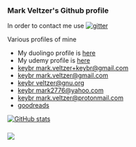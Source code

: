 ### Mark Veltzer's Github profile

In order to contact me use [![gitter](https://badges.gitter.im/Join%20Chat.svg)](https://gitter.im/veltzer/mark.veltzer)

Various profiles of mine
* My duolingo profile is [here](https://www.duolingo.com/profile/mark.veltzer)
* My udemy profile is [here](https://www.udemy.com/user/mark-veltzer)
* [keybr mark.veltzer+keybr@gmail.com](https://www.keybr.com/profile/t1z6z7j)
* [keybr mark.veltzer@gmail.com](https://www.keybr.com/profile/01l958g)
* [keybr veltzer@gnu.org](https://www.keybr.com/profile/m4dnhap)
* [keybr mark2776@yahoo.com](https://www.keybr.com/profile/65vu5dy)
* [keybr mark.veltzer@protonmail.com](https://www.keybr.com/profile/5508u71)
* [goodreads](https://www.goodreads.com/user/show/34371877-mark-veltzer)

[![GitHub stats](https://github-readme-stats.vercel.app/api?username=veltzer)](https://github.com/anuraghazra/github-readme-stats)

### ![](https://komarev.com/ghpvc/?username=veltzer)
